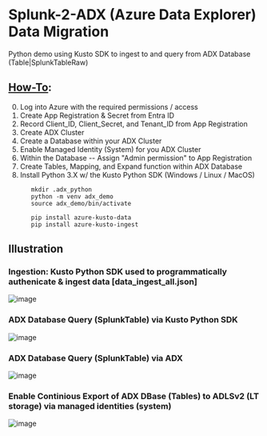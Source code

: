 # Splunk-2-ADX (Azure Data Explorer) Data Migration
Python demo using Kusto SDK to ingest to and query from ADX Database (Table|SplunkTableRaw)

## [How-To](https://learn.microsoft.com/en-us/azure/data-explorer/ingest-json-formats?tabs=python):
0. Log into Azure with the required permissions / access
1. Create App Registration & Secret from Entra ID
2. Record Client_ID, Client_Secret, and Tenant_ID from App Registration
3. Create ADX Cluster
4. Create a Database within your ADX Cluster
5. Enable Managed Identity (System) for you ADX Cluster
6. Within the Database -- Assign "Admin permission" to App Registration
7. Create Tables, Mapping, and Expand function within ADX Database
8. Install Python 3.X w/ the Kusto Python SDK (Windows / Linux / MacOS)
   ```console
      mkdir .adx_python
      python -m venv adx_demo
      source adx_demo/bin/activate
   ```
   ```console
      pip install azure-kusto-data
      pip install azure-kusto-ingest
   ```
   
## Illustration
### Ingestion: Kusto Python SDK used to programmatically authenicate & ingest data [data_ingest_all.json]
![image](https://github.com/dcodev1702/splunk_2_adx/assets/32214072/757a1101-0645-487f-a4ec-b6c39d797935)

### ADX Database Query (SplunkTable) via Kusto Python SDK
![image](https://github.com/dcodev1702/splunk_2_adx/assets/32214072/40b61863-2b81-4e0b-add7-22881bb7473d)

### ADX Database Query (SplunkTable) via ADX
![image](https://github.com/dcodev1702/splunk_2_adx/assets/32214072/812b5597-70cd-4363-a5d4-0e4d07cbee0e)

### Enable Continious Export of ADX DBase (Tables) to ADLSv2 (LT storage) via managed identities (system)
![image](https://github.com/dcodev1702/splunk_2_adx/assets/32214072/26a304ac-d73c-49e9-ad69-1317a152e96c)

